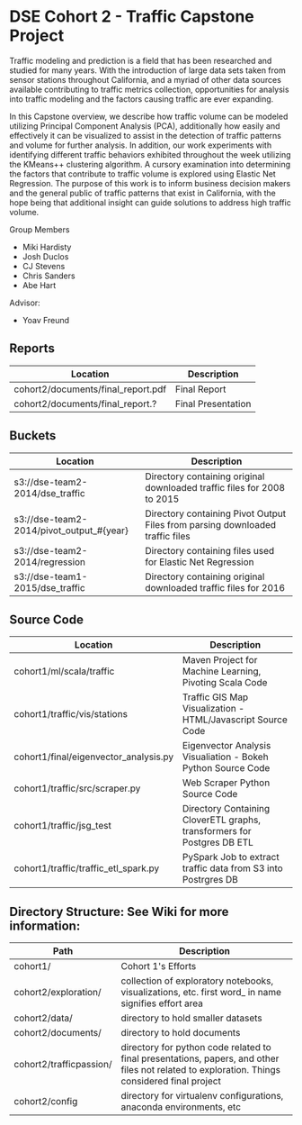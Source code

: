 DSE Cohort 2 - Traffic Capstone Project
====

Traffic modeling and prediction is a field that has been researched and studied for many years. With the 
introduction of large data sets taken from sensor stations throughout California, and a myriad of other data sources 
available contributing to traffic metrics collection, opportunities for analysis into traffic modeling and the factors 
causing traffic are ever expanding. 
 
In this Capstone overview, we describe how traffic volume can be modeled utilizing Principal Component Analysis 
(PCA), additionally how easily and effectively it can be visualized to assist in the detection of traffic patterns and 
volume for further analysis. In addition, our work experiments with identifying different traffic behaviors exhibited 
throughout the week utilizing the KMeans++ clustering algorithm. A cursory examination into determining the 
factors that contribute to traffic volume is explored using Elastic Net Regression. The purpose of this work is to 
inform business decision makers and the general public of traffic patterns that exist in California, with the hope 
being that additional insight can guide solutions to address high traffic volume. 

Group Members
* Miki Hardisty
* Josh Duclos
* CJ Stevens
* Chris Sanders
* Abe Hart

Advisor:
* Yoav Freund

Reports
---------
| Location      | Description   
| ------------- | -------------  
| cohort2/documents/final_report.pdf | Final Report
| cohort2/documents/final_report.? | Final Presentation      

Buckets
---------
| Location      | Description   
| ------------- | -------------  
| s3://dse-team2-2014/dse_traffic | Directory containing original downloaded traffic files for 2008 to 2015
| s3://dse-team2-2014/pivot_output_#{year} | Directory containing Pivot Output Files from parsing downloaded traffic files      
| s3://dse-team2-2014/regression | Directory containing files used for Elastic Net Regression      
| s3://dse-team1-2015/dse_traffic | Directory containing original downloaded traffic files for 2016

Source Code
------------
| Location      | Description   
| ------------- | -------------  
| cohort1/ml/scala/traffic | Maven Project for Machine Learning, Pivoting Scala Code
| cohort1/traffic/vis/stations | Traffic GIS Map Visualization - HTML/Javascript Source Code      
| cohort1/final/eigenvector_analysis.py | Eigenvector Analysis Visualiation - Bokeh Python Source Code
| cohort1/traffic/src/scraper.py | Web Scraper Python Source Code
| cohort1/traffic/jsg_test | Directory Containing CloverETL graphs, transformers for Postgres DB ETL
| cohort1/traffic/traffic_etl_spark.py | PySpark Job to extract traffic data from S3 into Postrgres DB

Directory Structure: See Wiki for more information:
---------------------------------------------------
| Path   | Description
|--------|--------------
| cohort1/ | Cohort 1's Efforts
| cohort2/exploration/ | collection of exploratory notebooks, visualizations, etc. first word_ in name signifies effort area
| cohort2/data/ | directory to hold smaller datasets
| cohort2/documents/ | directory to hold documents
| cohort2/trafficpassion/ | directory for python code related to final presentations, papers, and other files not related to exploration. Things considered final project
| cohort2/config | directory for virtualenv configurations, anaconda environments, etc
